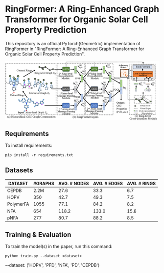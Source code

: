 # RingFormer: A Ring-Enhanced Graph Transformer for Organic Solar Cell Property Prediction

This repository is an official PyTorch(Geometric) implementation of RingFormer in "RingFormer: A Ring-Enhanced Graph Transformer for Organic Solar Cell Property Prediction". 

![Framework](figs/framework.png)

## Requirements

To install requirements:

```setup
pip install -r requirements.txt
```

## Datasets

| DATASET   | #GRAPHS | AVG. # NODES | AVG. # EDGES | AVG. # RINGS |
| --------- | ------- | ------------ | ------------ | ------------ |
| CEPDB     | 2.2M    | 27.6         | 33.3         | 6.7          |
| HOPV      | 350     | 42.7         | 49.3         | 7.5          |
| PolymerFA | 1055    | 77.1         | 84.2         | 8.2          |
| NFA       | 654     | 118.2        | 133.0        | 15.8         |
| pNFA      | 277     | 80.7         | 88.2         | 8.5          |

## Training & Evaluation

To train the model(s) in the paper, run this command:

```train
python train.py --dataset <dataset> 
```
--dataset: ('HOPV', 'PFD', 'NFA', 'PD', 'CEPDB')


